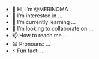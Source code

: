 - 👋 Hi, I’m @MERINOMA
- 👀 I’m interested in ...
- 🌱 I’m currently learning ...
- 💞️ I’m looking to collaborate on ...
- 📫 How to reach me ...
- 😄 Pronouns: ...
- ⚡ Fun fact: ...

<!---
MERINOMA/MERINOMA is a ✨ special ✨ repository because its `README.md` (this file) appears on your GitHub profile.
You can click the Preview link to take a look at your changes.
--->
